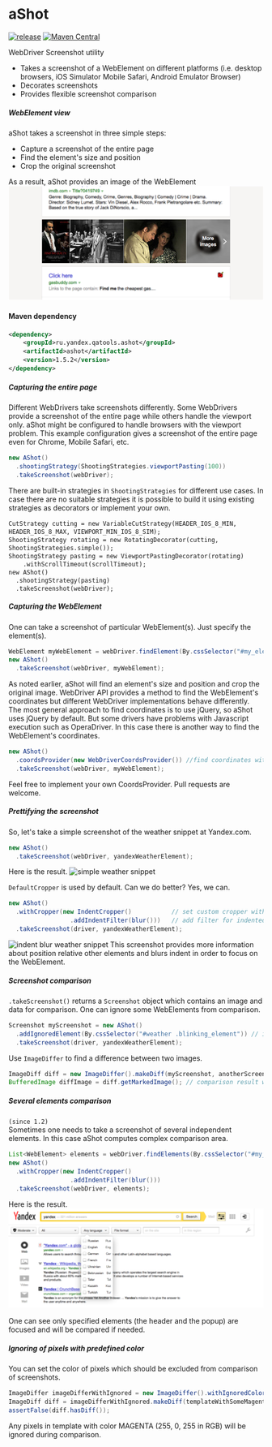 aShot
=====


[![release](http://github-release-version.herokuapp.com/github/yandex-qatools/ashot/release.svg?style=flat)](https://github.com/yandex-qatools/ashot/releases/latest) [![Maven Central](https://maven-badges.herokuapp.com/maven-central/ru.yandex.qatools.ashot/ashot/badge.svg?style=flat)](https://maven-badges.herokuapp.com/maven-central/ru.yandex.qatools.ashot/ashot)


WebDriver Screenshot utility

* Takes a screenshot of a WebElement on different platforms (i.e. desktop browsers, iOS Simulator Mobile Safari, Android Emulator Browser)
* Decorates screenshots
* Provides flexible screenshot comparison

##### WebElement view

aShot takes a screenshot in three simple steps:
* Capture a screenshot of the entire page
* Find the element's size and position   
* Crop the original screenshot

As a result, aShot provides an image of the WebElement
![images snippet](/doc/img/images_intent_blur.png)

#### Maven dependency
```xml
<dependency>
    <groupId>ru.yandex.qatools.ashot</groupId>
    <artifactId>ashot</artifactId>
    <version>1.5.2</version>
</dependency>
``` 

##### Capturing the entire page

Different WebDrivers take screenshots differently. Some WebDrivers provide a screenshot of the entire page while others handle the viewport only. aShot might be configured to handle browsers with the viewport problem. This example configuration gives a screenshot of the entire page even for Chrome, Mobile Safari, etc. 
```java
new AShot()
  .shootingStrategy(ShootingStrategies.viewportPasting(100))
  .takeScreenshot(webDriver);
```

There are built-in strategies in ```ShootingStrategies``` for different use cases. In case there are no suitable strategies it is possible to build it using existing strategies as decorators or implement your own.
```
CutStrategy cutting = new VariableCutStrategy(HEADER_IOS_8_MIN, HEADER_IOS_8_MAX, VIEWPORT_MIN_IOS_8_SIM);
ShootingStrategy rotating = new RotatingDecorator(cutting, ShootingStrategies.simple());
ShootingStrategy pasting = new ViewportPastingDecorator(rotating)
    .withScrollTimeout(scrollTimeout);   
new AShot()
  .shootingStrategy(pasting)
  .takeScreenshot(webDriver);
```

##### Capturing the WebElement

One can take a screenshot of particular WebElement(s). Just specify the element(s).
```java
WebElement myWebElement = webDriver.findElement(By.cssSelector("#my_element"));
new AShot()
  .takeScreenshot(webDriver, myWebElement);
```
 
As noted earlier, aShot will find an element's size and position and crop the original image. WebDriver API provides a method to find the WebElement's coordinates but different WebDriver implementations behave differently. The most general approach to find coordinates is to use jQuery, so aShot uses jQuery by default. But some drivers have problems with Javascript execution such as OperaDriver. In this case there is another way to find the WebElement's coordinates.
```java
new AShot()
  .coordsProvider(new WebDriverCoordsProvider()) //find coordinates with WebDriver API
  .takeScreenshot(webDriver, myWebElement);
```
Feel free to implement your own CoordsProvider. Pull requests are welcome.

##### Prettifying the screenshot

So, let's take a simple screenshot of the weather snippet at Yandex.com.

```java
new AShot()
  .takeScreenshot(webDriver, yandexWeatherElement);
```
Here is the result.
![simple weather snippet](/doc/img/def_crop.png)
 
```DefaultCropper``` is used by default. Can we do better? Yes, we can.
 
```java
new AShot()
  .withCropper(new IndentCropper()           // set custom cropper with indentation
                 .addIndentFilter(blur()))   // add filter for indented areas
  .takeScreenshot(driver, yandexWeatherElement);
```
  
![indent blur weather snippet](/doc/img/weather_indent_blur.png)
This screenshot provides more information about position relative other elements and blurs indent in order to focus on the WebElement.  
  
##### Screenshot comparison
```.takeScreenshot()``` returns a ```Screenshot``` object which contains an image and data for comparison. One can ignore some WebElements from comparison.

```java
Screenshot myScreenshot = new AShot()
  .addIgnoredElement(By.cssSelector("#weather .blinking_element")) // ignored element(s)
  .takeScreenshot(driver, yandexWeatherElement);
```

Use ```ImageDiffer``` to find a difference between two images.

```java
ImageDiff diff = new ImageDiffer().makeDiff(myScreenshot, anotherScreenshot);
BufferedImage diffImage = diff.getMarkedImage(); // comparison result with marked differences
```

##### Several elements comparison
`(since 1.2)`  
Sometimes one needs to take a screenshot of several independent elements. In this case aShot computes complex comparison area.
```java
List<WebElement> elements = webDriver.findElements(By.cssSelector("#my_element, #popup"));
new AShot()
  .withCropper(new IndentCropper() 
                 .addIndentFilter(blur()))
  .takeScreenshot(webDriver, elements);
```
Here is the result.
![complex comparison area](/doc/img/complex_elements.png)

One can see only specified elements (the header and the popup) are focused and will be compared if needed.

##### Ignoring of pixels with predefined color
You can set the color of pixels which should be excluded from comparison of screenshots.
```java
ImageDiffer imageDifferWithIgnored = new ImageDiffer().withIgnoredColor(Color.MAGENTA);
ImageDiff diff = imageDifferWithIgnored.makeDiff(templateWithSomeMagentaPixels, actualScreenshot);
assertFalse(diff.hasDiff());
```
Any pixels in template with color MAGENTA (255, 0, 255 in RGB) will be ignored during comparison.
